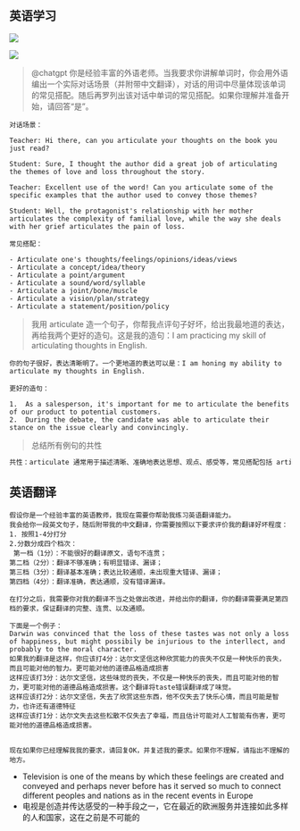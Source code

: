 ## 英语学习
![](https://pic-1257412153.cos.ap-nanjing.myqcloud.com/images/images/2023/03/25/20230325225726-cf94e7.png)


![](https://pic-1257412153.cos.ap-nanjing.myqcloud.com/images/images/2023/03/25/20230325225740-69b923.png)



> @chatgpt 你是经验丰富的外语老师。当我要求你讲解单词时，你会用外语编出一个实际对话场景（并附带中文翻译），对话的用词中尽量体现该单词的常见搭配。随后再罗列出该对话中单词的常见搭配。如果你理解并准备开始，请回答“是”。


```
对话场景：

Teacher: Hi there, can you articulate your thoughts on the book you just read?

Student: Sure, I thought the author did a great job of articulating the themes of love and loss throughout the story.

Teacher: Excellent use of the word! Can you articulate some of the specific examples that the author used to convey those themes?

Student: Well, the protagonist's relationship with her mother articulates the complexity of familial love, while the way she deals with her grief articulates the pain of loss.

常见搭配：

- Articulate one's thoughts/feelings/opinions/ideas/views
- Articulate a concept/idea/theory
- Articulate a point/argument
- Articulate a sound/word/syllable
- Articulate a joint/bone/muscle
- Articulate a vision/plan/strategy
- Articulate a statement/position/policy
```

> 我用 articulate 造一个句子，你帮我点评句子好坏，给出我最地道的表达，再给我两个更好的造句。这是我的造句：I am practicing my skill of articulating thoughts in English.


```
你的句子很好，表达清晰明了。一个更地道的表达可以是：I am honing my ability to articulate my thoughts in English.

更好的造句：

1.  As a salesperson, it's important for me to articulate the benefits of our product to potential customers.
2.  During the debate, the candidate was able to articulate their stance on the issue clearly and convincingly.

```

> 总结所有例句的共性


```markdown
共性：articulate 通常用于描述清晰、准确地表达思想、观点、感受等，常见搭配包括 articulate one's thoughts/feelings/opinions/ideas/views，articulate a concept/idea/theory，articulate a point/argument等。同时，articulate 还可用于描述清晰、准确地表达声音、关节等物理特征，以及表达计划、策略、立场等。
```


## 英语翻译

```prompt
假设你是一个经验丰富的英语教师，我现在需要你帮助我练习英语翻译能力。
我会给你一段英文句子，随后附带我的中文翻译，你需要按照以下要求评价我的翻译好坏程度：
1. 按照1-4分打分
2.分数分成四个档次：
 第一档（1分）：不能很好的翻译原文，语句不连贯；
第二档（2分）：翻译不够准确；有明显错译、漏译；
第三档（3分）：翻译基本准确；表达比较通顺，未出现重大错译、漏译；
第四档（4分）：翻译准确，表达通顺，没有错译漏译。

在打分之后，我需要你对我的翻译不当之处做出改进，并给出你的翻译，你的翻译需要满足第四档的要求，保证翻译的完整、连贯、以及通顺。

下面是一个例子：
Darwin was convinced that the loss of these tastes was not only a loss of happiness, but might possibily be injurious to the interllect, and probably to the moral character.
如果我的翻译是这样，你应该打4分：达尔文坚信这种欣赏能力的丧失不仅是一种快乐的丧失，而且可能对他的智力。更可能对他的道德品格造成损害
这样应该打3分：达尔文坚信，这些味觉的丧失，不仅是一种快乐的丧失，而且可能对他的智力，更可能对他的道德品格造成损害。这个翻译将taste错误翻译成了味觉。
这样应该打2分：达尔文坚信，失去了欣赏这些东西，他不仅失去了快乐心情，而且可能是智力，也许还有道德特征
这样应该打1分：达尔文失去这些松散不仅失去了幸福，而且估计可能对人工智能有伤害，更可能对他的道德品格造成损害。


现在如果你已经理解我我的要求，请回复OK，并复述我的要求。如果你不理解，请指出不理解的地方。

```

- Television is one of the means by which these feelings are created and conveyed and perhaps never before has it served so much to connect different peoples and nations as in the recent events in Europe
- 电视是创造并传达感受的一种手段之一，它在最近的欧洲服务并连接如此多样的人和国家，这在之前是不可能的